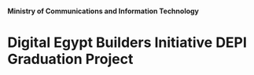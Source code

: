#### Ministry of Communications and Information Technology
# Digital Egypt Builders Initiative DEPI Graduation Project
